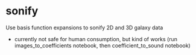 # sonify
Use basis function expansions to sonify 2D and 3D galaxy data

- currently not safe for human consumption, but kind of works (run images_to_coefficients notebook, then coefficient_to_sound notebook)

